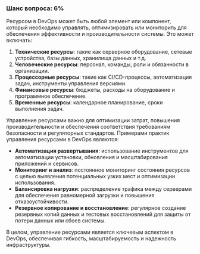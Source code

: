 ### Шанс вопроса: 6%

Ресурсом в DevOps может быть любой элемент или компонент, который необходимо управлять, оптимизировать или мониторить для обеспечения эффективности и производительности системы. Это может включать:

1. **Технические ресурсы**: такие как серверное оборудование, сетевые устройства, базы данных, хранилища данных и т.д.
2. **Человеческие ресурсы**: персонал, команды, роли и обязанности в организации.
3. **Процессорные ресурсы**: такие как CI/CD-процессы, автоматизация задач, инструменты управления версиями.
4. **Финансовые ресурсы**: бюджеты, расходы на оборудование и программное обеспечение.
5. **Временные ресурсы**: календарное планирование, сроки выполнения задач.

Управление ресурсами важно для оптимизации затрат, повышения производительности и обеспечения соответствия требованиям безопасности и регуляторных стандартов. Примерами практик управления ресурсами в DevOps являются:

- **Автоматизация развертывания**: использование инструментов для автоматизации установки, обновления и масштабирования приложений и сервисов.
- **Мониторинг и анализ**: постоянное мониторинг состояния ресурсов с целью выявления потенциальных узких мест и оптимизации использования.
- **Балансировка нагрузки**: распределение трафика между серверами для обеспечения равномерной загрузки и повышения отказоустойчивости.
- **Резервное копирование и восстановление**: регулярное создание резервных копий данных и тестовых восстановлений для защиты от потери данных или сбоев системы.

В целом, управление ресурсами является ключевым аспектом в DevOps, обеспечивая гибкость, масштабируемость и надежность инфраструктуры.